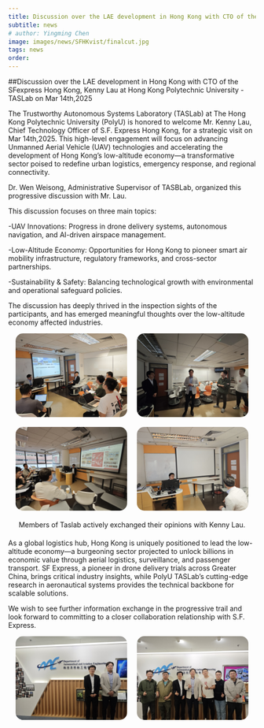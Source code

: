 ```yaml
---
title: Discussion over the LAE development in Hong Kong with CTO of the S.F. Express Hong Kong, Kenny Lau at Hong Kong Polytechnic University - TASLab on Mar 14th,2025
subtitle: news
# author: Yingming Chen
image: images/news/SFHKvist/finalcut.jpg
tags: news
order: 
---
```


##Discussion over the LAE development in Hong Kong with CTO of the SFexpress Hong Kong, Kenny Lau at Hong Kong Polytechnic University - TASLab on Mar 14th,2025

The Trustworthy Autonomous Systems Laboratory (TASLab) at The Hong Kong Polytechnic University (PolyU) is honored to welcome Mr. Kenny Lau, Chief Technology Officer of S.F. Express Hong Kong, for a strategic visit on Mar 14th,2025. This high-level engagement will focus on advancing Unmanned Aerial Vehicle (UAV) technologies and accelerating the development of Hong Kong’s low-altitude economy—a transformative sector poised to redefine urban logistics, emergency response, and regional connectivity.

Dr. Wen Weisong, Administrative Supervisor of TASBLab, organized this progressive discussion with Mr. Lau.

This discussion focuses on three main topics:

-UAV Innovations: Progress in drone delivery systems, autonomous navigation, and AI-driven airspace management.

-Low-Altitude Economy: Opportunities for Hong Kong to pioneer smart air mobility infrastructure, regulatory frameworks, and cross-sector partnerships.

-Sustainability & Safety: Balancing technological growth with environmental and operational safeguard policies.

The discussion has deeply thrived in the inspection sights of the participants, and has emerged meaningful thoughts over the low-altitude economy affected industries.

<div style="text-align: center; margin-bottom: 20px; display: flex; justify-content: center; gap: 20px;">
  <img src="https://github.com/PolyU-TASLAB/polyu-taslab.github.io/raw/main/images/news/SFHKvist/opinionExchange4.jpg" alt="Kenny Talk" 
       style="width: 45%; height: auto; object-fit: cover; border-radius: 15px;">
  <img src="https://github.com/PolyU-TASLAB/polyu-taslab.github.io/raw/main/images/news/SFHKvist/Introduction2.jpg" alt="Group Discussion" 
       style="width: 45%; height: auto; object-fit: cover; border-radius: 15px;">
</div>
<div style="text-align: center; margin-bottom: 20px; display: flex; justify-content: center; gap: 20px;">
  <img src="https://github.com/PolyU-TASLAB/polyu-taslab.github.io/raw/main/images/news/SFHKvist/opinionExchange2.jpg" alt="Dr. Wen Weisong Talk" 
       style="width: 45%; height: auto; object-fit: cover; border-radius: 15px;">
  <img src="https://github.com/PolyU-TASLAB/polyu-taslab.github.io/raw/main/images/news/SFHKvist/opinionExchange.jpg" alt="Exchanging Opinions" 
    style="width: 45%; height: auto; object-fit: cover; border-radius: 15px;">
</div>
<div style="text-align: center; margin-bottom: 20px;">
  Members of Taslab actively exchanged their opinions with Kenny Lau.
</div>

As a global logistics hub, Hong Kong is uniquely positioned to lead the low-altitude economy—a burgeoning sector projected to unlock billions in economic value through aerial logistics, surveillance, and passenger transport. SF Express, a pioneer in drone delivery trials across Greater China, brings critical industry insights, while PolyU TASLab’s cutting-edge research in aeronautical systems provides the technical backbone for scalable solutions.

We wish to see further information exchange in the progressive trail and look forward to committing to a closer collaboration relationship with S.F. Express.

<div style="text-align: center; margin-bottom: 20px; display: flex; justify-content: center; gap: 20px;">
  <img src="https://github.com/PolyU-TASLAB/polyu-taslab.github.io/raw/main/images/news/SFHKvist/finalcut.jpg" alt="Team Banner" 
       style="width: 45%; height: auto; object-fit: cover; border-radius: 15px;">
  <img src="https://github.com/PolyU-TASLAB/polyu-taslab.github.io/raw/main/images/news/SFHKvist/finalcut1.jpg" alt="Dr. Wen Weisong Talk" 
       style="width: 45%; height: auto; object-fit: cover; border-radius: 15px;">
</div>
